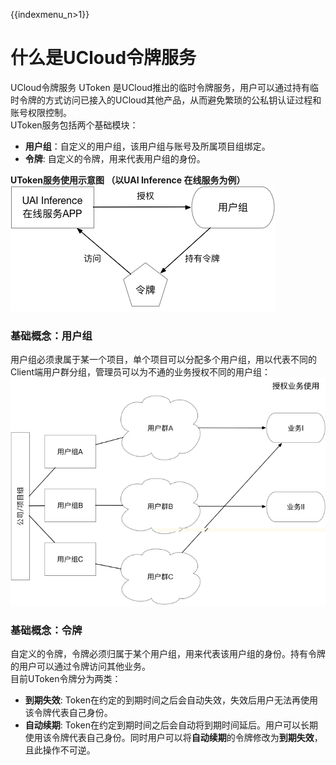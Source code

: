 {{indexmenu_n>1}}

# 什么是UCloud令牌服务

UCloud令牌服务 UToken
是UCloud推出的临时令牌服务，用户可以通过持有临时令牌的方式访问已接入的UCloud其他产品，从而避免繁琐的公私钥认证过程和账号权限控制。  
UToken服务包括两个基础模块：

  - **用户组**：自定义的用户组，该用户组与账号及所属项目组绑定。
  - **令牌**: 自定义的令牌，用来代表用户组的身份。

**UToken服务使用示意图 （以UAI Inference 在线服务为例）**
![](/images/intro/utoken简介.jpg)

### 基础概念：用户组

用户组必须隶属于某一个项目，单个项目可以分配多个用户组，用以代表不同的Client端用户群分组，管理员可以为不通的业务授权不同的用户组：  
![](/images/intro/用户组示意.jpg)

### 基础概念：令牌

自定义的令牌，令牌必须归属于某个用户组，用来代表该用户组的身份。持有令牌的用户可以通过令牌访问其他业务。  
目前UToken令牌分为两类：

  - **到期失效**: Token在约定的到期时间之后会自动失效，失效后用户无法再使用该令牌代表自己身份。
  - **自动续期**:
    Token在约定到期时间之后会自动将到期时间延后。用户可以长期使用该令牌代表自己身份。同时用户可以将**自动续期**的令牌修改为**到期失效**，且此操作不可逆。
